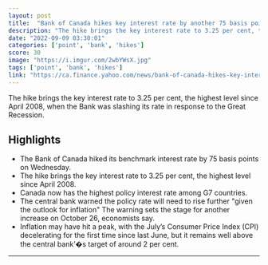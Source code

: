 ```yaml
---
layout: post
title:  "Bank of Canada hikes key interest rate by another 75 basis points."
description: "The hike brings the key interest rate to 3.25 per cent, the highest level since April 2008, when the Bank was slashing its rate in response to the Great Recession."
date: "2022-09-09 03:30:01"
categories: ['point', 'bank', 'hikes']
score: 30
image: "https://i.imgur.com/2wbYWsX.jpg"
tags: ['point', 'bank', 'hikes']
link: "https://ca.finance.yahoo.com/news/bank-of-canada-hikes-key-interest-rate-by-another-75-basis-points-141041497.html"
---
```


The hike brings the key interest rate to 3.25 per cent, the highest level since April 2008, when the Bank was slashing its rate in response to the Great Recession.

## Highlights

- The Bank of Canada hiked its benchmark interest rate by 75 basis points on Wednesday.
- The hike brings the key interest rate to 3.25 per cent, the highest level since April 2008.
- Canada now has the highest policy interest rate among G7 countries.
- The central bank warned the policy rate will need to rise further "given the outlook for inflation" The warning sets the stage for another increase on October 26, economists say.
- Inflation may have hit a peak, with the July’s Consumer Price Index (CPI) decelerating for the first time since last June, but it remains well above the central bank’�s target of around 2 per cent.

---
